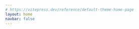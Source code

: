 ```yaml
---
# https://vitepress.dev/reference/default-theme-home-page
layout: home
navbar: false
---
```


<script setup>


import { useData } from 'vitepress'
const { theme, page, frontmatter } = useData()

import Portfolio from './portfolio/Portfolio.vue'

const imagePath = '/images/'
const iconPath = '/images/icon/'

const config = {
  active:"about",
  content: {
    about: `🥳 Hello, 很高兴你能找到这里，下面来简单的介绍下我自己。

    <p>我是 <b><u>Jiaolong</u></b>，一所普通学校的普通计算机专业学生，在我应付了诸多课设后就在想，为什么不能真正开发一款产品呢？由于是后端出身，所以愈发觉得拳脚无处施展，于是在我读研前的间隙自学了iOS开发，步入大前端的行列。当然除了写移动端的代码外，我也正努力正向全栈靠拢，不只是代码上的全栈，还有技能上的全栈，希望有一天能够一人即团队。</p>

    <p>目前为止由我自己独立开发了两款iOS App，物品指南/事线，欢迎你去下载体验。在不断维护的过程中，也不断让我朝着创业的目标靠拢，也认识了诸多朋友。</p>
    
    <p>但不是所有想法都能立刻落地实现并且有效的，所以我也像大多毕业生一样找了份谋生的工作，幸运的是这是一家我很喜欢的公司。同时我也在不断提高自己的技术，而开发app则作为我的副业，下班之余会抽空来更新，当有一天睡后收入能差不多cover收入后，可能会选择all in，也许几年？也许没这个机会，但总要有点念想。</p>

    <p>不知是什么时候起有些羡慕那些旅居的自由职业者，幸运的是我的技能恰好完全依赖于网络，所以未来有一天可能我也会去尝试下旅居，穿梭于不同城市甚至是国家，可能等出来创业的时候能够实现。</p>

    <p>除了写代码外我还喜欢摄影📷，虽然还只停留在入门阶段，希望未来能出一本自己的影集。</p>

    <p>希望以后能有更多故事可以讲</p>

    `,
    doings: [
      {icon: imagePath + "icon-app.svg", title: "iOS Developer", description: "一个正在成长的iOS独立开发者。"},
      {icon: imagePath + "icon-photo.svg", title: "Photography", description: "正在尝试着拍摄一些有趣的东西。"}
    ],
    okrs: [
          {title:"🎓 顺利毕业", date:"2024.06" , value:50 , subItems: [
              {title:"小论文", value:15},
               {title:"大论文", value:15},
          ]},
          {title:"📱 事线App端重构优化", date:"2024 - 2025" , value:15},
          {title:"🧑🏻‍💻 Full-Stack Developer", date:"< 2030" , value:10},
          {title:"🚗 数字游民计划", date:"< 2035" , value:1.1}
    ],
    progress: [
      {
        title: "OKRs",
        items: [
          {title:"🎓 顺利毕业", date:"2024.06" , value:99},
          {title:"📱 事线App端重构优化", date:"2024 - 2025" , value:20},
          {title:"🧑🏻‍💻 Full-Stack Developer", date:"< 2030" , value:15},
          {title:"🚗 数字游民计划", date:"< 2035" , value:1.1}
        ]
      },
      {
        title: "Area",
        items: [
          {title:"🧑🏻‍💻 编程", value:33.3},
          {title:"📷 摄影", value:10},
          {title:"🎬 剪辑", value:10}
        ]
      },
      {
        title: "Skills",
        items: [
          {title:"🥳 Swift", value:50},
          {title:"🤨 Objective-C", value:30},
          {title:"🤯 Java", value:30},
          {title:"😶‍🌫️ Vue + HTML + CSS", value:20},
          {title:"😵 Python", value:10},
          {title:"🥶 Kotlin", value:1},
        ]
      }

    ],
    projects: [
      {title: "事线 - 串事成线",description: "多项目时间线记录工具", icon:iconPath + "eventline.jpg", url: "", badge:"iOS", label: "已上架"},
      {title: "物品指南 - 你的生活数据库",description: "打造你的生活数据库", icon:iconPath + "mythings.jpg", url: "", badge:"iOS",label: "已上架"},
      {title: "ReceiptEase",description: "小票风账单", icon:iconPath + "receipt.png", url: "", badge:"iOS",label: "已上架"},

    ],
    apps:[
      {
        title: "",
        items: [
          {title: "notion", icon:iconPath + "notion.png", url: ""},
          {title: "Craft", icon:iconPath + "craft.png", url: ""},
          {title: "linear", icon:iconPath + "linear.png", url: ""},
          // {title: "Vision", icon:iconPath + "vision.png", url: ""},
        ]
      },
    ],
    books: [
      {title: "解密Instagram", img: "/images/books/instagram.jpg", value:35},
      {title: "Steve Jobs", img: "/images/books/steve.jpg", value:25},
      {title: "Refactoring UI", img: "/images/books/refactoringUI.jpeg", value:33},
      {title: "Clean Code", img: "/images/books/cleanCode.jpg", value:5},
      {title: "facebook", img: "/images/books/facebook.jpg", value:0},
      {title: "小米传", img: "/images/books/xiaomi.jpg", value:100},

    ]
  }

}

      // {
      //   title: "Others",
      //   items: [
      //     {title: "Percento", icon:iconPath + "percento.png", url: ""},
      //   ]
      // },

</script>

<Portfolio :info="theme.info" :config="config"/>

